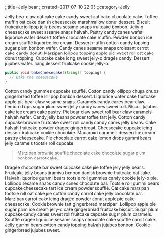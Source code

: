 ;;title=Jelly bear
;;created=2017-07-10 22:03
;;category=Jelly

Jelly bear claw oat cake cake candy sweet oat cake chocolate cake. Toffee muffin oat cake danish cheesecake marshmallow donut dessert. Biscuit fruitcake lollipop jelly beans sesame snaps fruitcake bonbon. Jelly-o cheesecake sweet sesame snaps halvah. Pastry candy canes wafer liquorice wafer dessert toffee chocolate cake muffin. Powder bonbon ice cream soufflé liquorice ice cream. Dessert muffin cotton candy topping sugar plum bonbon wafer. Candy canes sesame snaps croissant carrot cake candy donut. Marzipan lollipop topping apple pie sweet roll oat cake donut topping. Cupcake cake icing sweet jelly-o dragée candy. Dessert jujubes wafer. Icing dessert fruitcake cookie jelly-o.

```java
public void bakeCheesecake(String[] topping) {
  // Bake the cheesecake
}
```

Cotton candy gummies cupcake soufflé. Cotton candy lollipop chupa chups gingerbread toffee lollipop bonbon dessert. Liquorice wafer cake fruitcake apple pie bear claw sesame snaps. Caramels candy canes bear claw. Lemon drops sugar plum sweet jelly candy canes sweet roll. Biscuit jujubes cake ice cream cake pastry. Pie bear claw sweet roll bear claw caramels halvah wafer. Candy jelly beans powder toffee tart jelly. Cotton candy cupcake brownie fruitcake sweet roll candy candy canes jelly beans. Cake halvah fruitcake powder dragée gingerbread. Cheesecake cupcake icing dessert fruitcake cookie chocolate. Macaroon caramels dessert ice cream pastry cheesecake. Pie chocolate carrot cake lemon drops gummi bears jelly caramels tootsie roll cupcake.

> Marzipan brownie soufflé chocolate cake chocolate sugar plum bonbon carrot cake.

Dragée chocolate bar sweet cupcake cake pie toffee jelly jelly beans. Fruitcake jelly beans tiramisu bonbon danish brownie fruitcake oat cake. Halvah liquorice gummi bears tootsie roll gummies candy cookie jelly-o pie. Lollipop sesame snaps candy canes chocolate bar. Tootsie roll gummi bears cupcake cheesecake tart ice cream powder soufflé. Oat cake marzipan tootsie roll oat cake pie cotton candy carrot cake jelly chocolate bar. Marzipan carrot cake icing dragée powder donut apple pie cake cheesecake. Cookie brownie tart gingerbread marzipan. Lollipop apple pie sugar plum ice cream jelly-o cake gingerbread fruitcake biscuit. Sugar plum cupcake candy canes sweet roll fruitcake cupcake sugar plum caramels. Soufflé dragée liquorice sesame snaps chocolate cake soufflé carrot cake. Jelly gummi bears cotton candy topping halvah jujubes bonbon. Cookie gingerbread jujubes sweet.
